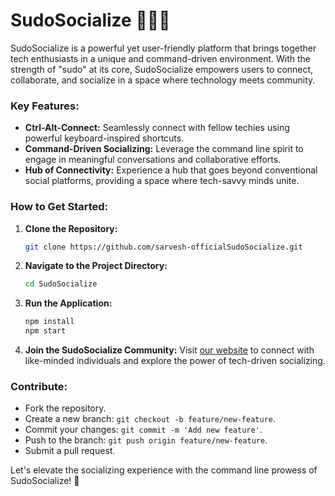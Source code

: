 # SudoSocialize 👨🏻‍💻

SudoSocialize is a powerful yet user-friendly platform that brings together tech enthusiasts in a unique and command-driven environment. With the strength of "sudo" at its core, SudoSocialize empowers users to connect, collaborate, and socialize in a space where technology meets community.

### Key Features:

- **Ctrl-Alt-Connect:** Seamlessly connect with fellow techies using powerful keyboard-inspired shortcuts.
- **Command-Driven Socializing:** Leverage the command line spirit to engage in meaningful conversations and collaborative efforts.
- **Hub of Connectivity:** Experience a hub that goes beyond conventional social platforms, providing a space where tech-savvy minds unite.

### How to Get Started:

1. **Clone the Repository:**

   ```bash
   git clone https://github.com/sarvesh-officialSudoSocialize.git
   ```

2. **Navigate to the Project Directory:**

   ```bash
   cd SudoSocialize
   ```

3. **Run the Application:**

   ```bash
   npm install
   npm start
   ```

4. **Join the SudoSocialize Community:**
   Visit [our website](https://www.sudosocialize.com) to connect with like-minded individuals and explore the power of tech-driven socializing.

### Contribute:

- Fork the repository.
- Create a new branch: `git checkout -b feature/new-feature`.
- Commit your changes: `git commit -m 'Add new feature'`.
- Push to the branch: `git push origin feature/new-feature`.
- Submit a pull request.

Let's elevate the socializing experience with the command line prowess of SudoSocialize! 🚀
